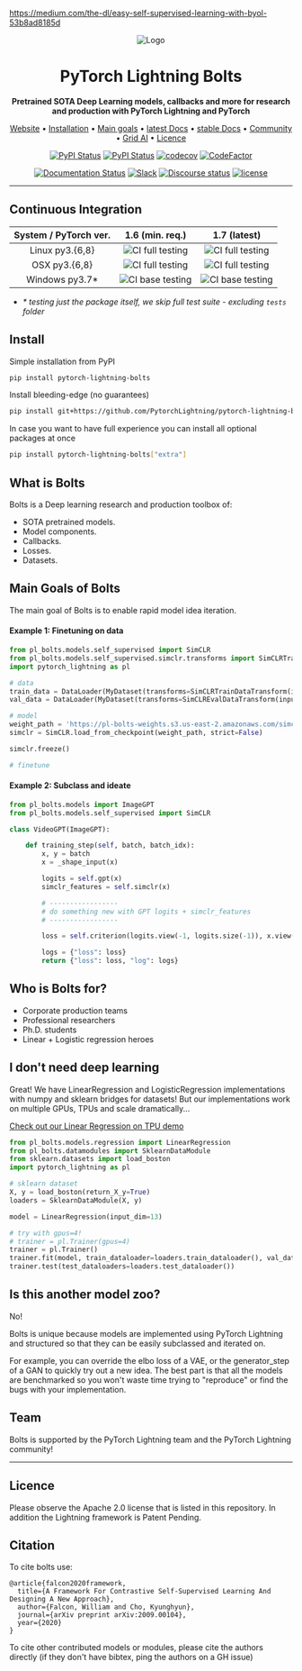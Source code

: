 https://medium.com/the-dl/easy-self-supervised-learning-with-byol-53b8ad8185d

<div align="center">

![Logo](docs/source/_images/logos/bolts_logo.png)

# PyTorch Lightning Bolts    

**Pretrained SOTA Deep Learning models, callbacks and more for research and production with PyTorch Lightning and PyTorch**

<p align="center">
  <a href="https://www.pytorchlightning.ai/">Website</a> •
  <a href="#install">Installation</a> •
  <a href="#main-Goals-of-Bolts">Main goals</a> •
  <a href="https://pytorch-lightning-bolts.readthedocs.io/en/latest/">latest Docs</a> •
  <a href="https://pytorch-lightning-bolts.readthedocs.io/en/stable/">stable Docs</a> •
  <a href="#team">Community</a> •
  <a href="https://www.grid.ai/">Grid AI</a> •
  <a href="#licence">Licence</a>
</p>

[![PyPI Status](https://badge.fury.io/py/pytorch-lightning-bolts.svg)](https://badge.fury.io/py/pytorch-lightning-bolts)
[![PyPI Status](https://pepy.tech/badge/pytorch-lightning-bolts)](https://pepy.tech/project/pytorch-lightning-bolts)
[![codecov](https://codecov.io/gh/PyTorchLightning/pytorch-lightning-bolts/branch/master/graph/badge.svg)](https://codecov.io/gh/PyTorchLightning/pytorch-lightning-bolts)
[![CodeFactor](https://www.codefactor.io/repository/github/pytorchlightning/pytorch-lightning-bolts/badge)](https://www.codefactor.io/repository/github/pytorchlightning/pytorch-lightning-bolts)

[![Documentation Status](https://readthedocs.org/projects/pytorch-lightning-bolts/badge/?version=latest)](https://pytorch-lightning-bolts.readthedocs.io/en/latest/)
[![Slack](https://img.shields.io/badge/slack-chat-green.svg?logo=slack)](https://join.slack.com/t/pytorch-lightning/shared_invite/zt-f6bl2l0l-JYMK3tbAgAmGRrlNr00f1A)
[![Discourse status](https://img.shields.io/discourse/status?server=https%3A%2F%2Fforums.pytorchlightning.ai)](https://forums.pytorchlightning.ai/)
[![license](https://img.shields.io/badge/License-Apache%202.0-blue.svg)](https://github.com/PytorchLightning/pytorch-lightning/blob/master/LICENSE)

<!--
[![Next Release](https://img.shields.io/badge/Next%20Release-Oct%2005-purple.svg)](https://shields.io/)
-->

</div>

---

## Continuous Integration

<center>

| System / PyTorch ver. | 1.6 (min. req.) | 1.7 (latest) |
| :---: | :---: | :---: |
| Linux py3.{6,8} | ![CI full testing](https://github.com/PyTorchLightning/pytorch-lightning-bolts/workflows/CI%20full%20testing/badge.svg?branch=master&event=push) | ![CI full testing](https://github.com/PyTorchLightning/pytorch-lightning-bolts/workflows/CI%20full%20testing/badge.svg?branch=master&event=push) |
| OSX py3.{6,8} | ![CI full testing](https://github.com/PyTorchLightning/pytorch-lightning-bolts/workflows/CI%20full%20testing/badge.svg?branch=master&event=push) | ![CI full testing](https://github.com/PyTorchLightning/pytorch-lightning-bolts/workflows/CI%20full%20testing/badge.svg?branch=master&event=push) |
| Windows py3.7* | ![CI base testing](https://github.com/PyTorchLightning/pytorch-lightning-bolts/workflows/CI%20base%20testing/badge.svg?branch=master&event=push) | ![CI base testing](https://github.com/PyTorchLightning/pytorch-lightning-bolts/workflows/CI%20base%20testing/badge.svg?branch=master&event=push) |

</center>

- _\* testing just the package itself, we skip full test suite - excluding `tests` folder_

## Install

Simple installation from PyPI
```bash
pip install pytorch-lightning-bolts
```

Install bleeding-edge (no guarantees)   
```bash
pip install git+https://github.com/PytorchLightning/pytorch-lightning-bolts.git@master --upgrade
```

In case you want to have full experience you can install all optional packages at once
```bash
pip install pytorch-lightning-bolts["extra"]
```

## What is Bolts

Bolts is a Deep learning research and production toolbox of:

- SOTA pretrained models.
- Model components.
- Callbacks.
- Losses.
- Datasets.

## Main Goals of Bolts

The main goal of Bolts is to enable rapid model idea iteration.

#### Example 1: Finetuning on data

```python
from pl_bolts.models.self_supervised import SimCLR
from pl_bolts.models.self_supervised.simclr.transforms import SimCLRTrainDataTransform, SimCLREvalDataTransform
import pytorch_lightning as pl

# data
train_data = DataLoader(MyDataset(transforms=SimCLRTrainDataTransform(input_height=32)))
val_data = DataLoader(MyDataset(transforms=SimCLREvalDataTransform(input_height=32)))

# model
weight_path = 'https://pl-bolts-weights.s3.us-east-2.amazonaws.com/simclr/bolts_simclr_imagenet/simclr_imagenet.ckpt'
simclr = SimCLR.load_from_checkpoint(weight_path, strict=False)

simclr.freeze()

# finetune
```

#### Example 2: Subclass and ideate

```python
from pl_bolts.models import ImageGPT
from pl_bolts.models.self_supervised import SimCLR

class VideoGPT(ImageGPT):

    def training_step(self, batch, batch_idx):
        x, y = batch
        x = _shape_input(x)

        logits = self.gpt(x)
        simclr_features = self.simclr(x)

        # -----------------
        # do something new with GPT logits + simclr_features
        # -----------------

        loss = self.criterion(logits.view(-1, logits.size(-1)), x.view(-1).long())

        logs = {"loss": loss}
        return {"loss": loss, "log": logs}
```

## Who is Bolts for?

- Corporate production teams
- Professional researchers
- Ph.D. students
- Linear + Logistic regression heroes

## I don't need deep learning

Great! 
We have LinearRegression and LogisticRegression implementations with numpy and sklearn bridges for datasets!
But our implementations work on multiple GPUs, TPUs and scale dramatically...

[Check out our Linear Regression on TPU demo](https://colab.research.google.com/drive/13glsKiwMu1-H24cBLYaWdJ4_TxC2Z3ox?usp=sharing)

```python
from pl_bolts.models.regression import LinearRegression
from pl_bolts.datamodules import SklearnDataModule
from sklearn.datasets import load_boston
import pytorch_lightning as pl

# sklearn dataset
X, y = load_boston(return_X_y=True)
loaders = SklearnDataModule(X, y)

model = LinearRegression(input_dim=13)

# try with gpus=4!
# trainer = pl.Trainer(gpus=4)
trainer = pl.Trainer()
trainer.fit(model, train_dataloader=loaders.train_dataloader(), val_dataloaders=loaders.val_dataloader())
trainer.test(test_dataloaders=loaders.test_dataloader())
```

## Is this another model zoo?

No! 

Bolts is unique because models are implemented using PyTorch Lightning and structured so that they can be easily
subclassed and iterated on.

For example, you can override the elbo loss of a VAE, or the generator_step of a GAN to quickly try out a new idea.
The best part is that all the models are benchmarked so you won't waste time trying to "reproduce" or find the bugs
with your implementation.

## Team

Bolts is supported by the PyTorch Lightning team and the PyTorch Lightning community!

---

## Licence

Please observe the Apache 2.0 license that is listed in this repository.
 In addition the Lightning framework is Patent Pending.

## Citation
To cite bolts use:

```
@article{falcon2020framework,
  title={A Framework For Contrastive Self-Supervised Learning And Designing A New Approach},
  author={Falcon, William and Cho, Kyunghyun},
  journal={arXiv preprint arXiv:2009.00104},
  year={2020}
}
```

To cite other contributed models or modules, please cite the authors directly (if they don't have bibtex, ping the authors on a GH issue)
